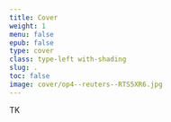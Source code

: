 ```yaml
---
title: Cover
weight: 1
menu: false
epub: false
type: cover
class: type-left with-shading
slug: .
toc: false
image: cover/op4--reuters--RTS5XR6.jpg
---
```


TK
